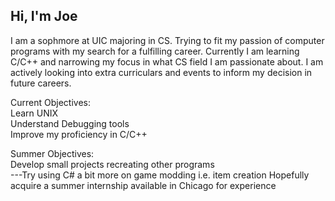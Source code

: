 ## Hi, I'm Joe

I am a sophmore at UIC majoring in CS. Trying to fit my passion of computer programs with my search for a fulfilling career. 
Currently I am learning C/C++ and narrowing my focus in what CS field I am passionate about. I am actively looking into extra curriculars and events to inform my decision in future careers.

Current Objectives:<br>
Learn UNIX<br>
Understand Debugging tools<br>
Improve my proficiency in C/C++<br>

Summer Objectives:<br>
Develop small projects recreating other programs<br>
---Try using C# a bit more on game modding i.e. item creation
Hopefully acquire a summer internship available in Chicago for experience<br>
  
<!--
**JoeWu55/JoeWu55** is a ✨ _special_ ✨ repository because its `README.md` (this file) appears on your GitHub profile.

Here are some ideas to get you started:

- 🔭 I’m currently working on ...
- 🌱 I’m currently learning ...
- 👯 I’m looking to collaborate on ...
- 🤔 I’m looking for help with ...
- 💬 Ask me about ...
- 📫 How to reach me: ...
- 😄 Pronouns: ...
- ⚡ Fun fact: ...
-->
